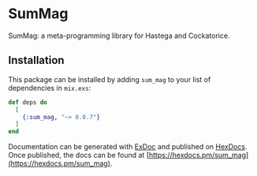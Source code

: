 # SumMag

SumMag: a meta-programming library for Hastega and Cockatorice.

## Installation

This package can be installed by adding `sum_mag` to your list of dependencies in `mix.exs`:

```elixir
def deps do
  [
    {:sum_mag, "~> 0.0.7"}
  ]
end
```

Documentation can be generated with [ExDoc](https://github.com/elixir-lang/ex_doc)
and published on [HexDocs](https://hexdocs.pm). Once published, the docs can
be found at [https://hexdocs.pm/sum_mag](https://hexdocs.pm/sum_mag).

